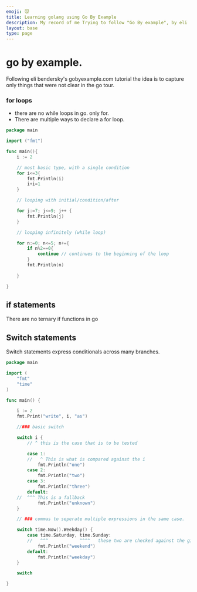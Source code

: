 ```yaml
---
emoji: 🐭
title: Learning golang using Go By Example
description: My record of me Trying to follow "Go By example", by eli 
layout: base
type: page
---
```


# go by example.
Following eli bendersky's gobyexample.com tutorial the idea is to capture only things that were not clear in the go tour.


### for loops

- there are no while loops in go. only for.
- There are multiple ways to declare a for loop.

```go
package main

import ("fmt")

func main(){
    i := 2

    // most basic type, with a single condition
    for i<=3{
        fmt.Println(i)
        i+i=1
    }

    // looping with initial/condition/after 

    for j:=7; j<=9; j++ {
        fmt.Println(j)
    }

    // looping infinitely (while loop)

    for n:=0; n<=5; n+={
        if n%2==0{
            continue // continues to the beginning of the loop
        }
        fmt.Println(n)
        
    }

}
```

## if statements

There are no ternary if functions in go

## Switch statements

Switch statements express conditionals across many branches.

```go
package main

import (
    "fmt"
    "time"
)

func main() {

    i := 2
    fmt.Print("write", i, "as")

    //### basic switch

    switch i {
        // ^ this is the case that is to be tested

        case 1:
        //   ^ This is what is compared against the i
            fmt.Println("one")
        case 2:
            fmt.Println("two")
        case 3:
            fmt.Println("three")
        default:
    //  ^^^ This is a fallback    
            fmt.Println("unknown")
    }

    // ### commas to seperate multiple expressions in the same case.

    switch time.Now().Weekday() {
        case time.Saturday, time.Sunday:
        //   ^^^            ^^^^   these two are checked against the given thing.
            fmt.Println("weekend")
        default:
            fmt.Println("weekday")
    }

    switch

}